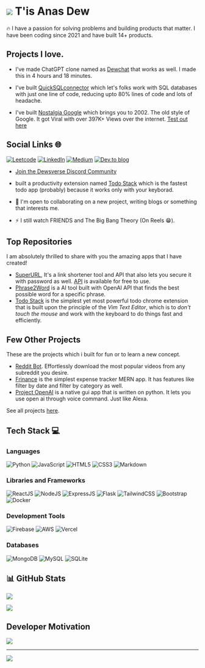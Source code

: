 # ![](https://user-images.githubusercontent.com/18350557/176309783-0785949b-9127-417c-8b55-ab5a4333674e.gif) T'is Anas Dew

🔥 I have a passion for solving problems and building products that matter. I have been coding since 2021 and have built 14+ products.

## Projects I love.

* I've made ChatGPT clone named as [Dewchat](https://clonegpt.netlify.app/) that works as well. I made this in 4 hours and 18 minutes.

* I've built [QuickSQLconnector](http://quicksqlconnector.web.app/) which let's folks work with SQL databases with just one line of code, reducing upto 80% lines of code and lots of headache.

* I've built [Nostalgia Google](https://bye-nostalgia-google.netlify.app/) which brings you to 2002. The old style of Google. It got Viral with over 397K+ Views over the internet. [Test out here](https://google2002.netlify.app/)


## Social Links 🌐
[![Leetcode](https://img.shields.io/badge/-LeetCode-FFA116?style=for-the-badge&logo=LeetCode&logoColor=black)](https://leetcode.com/anasdew/)
[![LinkedIn](https://img.shields.io/badge/linkedin-%230077B5.svg?style=for-the-badge&logo=linkedin&logoColor=white)](https://linkedin.com/in/anasraza) [![Medium](https://img.shields.io/badge/Medium-12100E?style=for-the-badge&logo=medium&logoColor=white)](https://medium.com/@anasdew) [![Dev.to blog](https://img.shields.io/badge/dev.to-0A0A0A?style=for-the-badge&logo=dev.to&logoColor=white)](https://dev.to/anasdew)

* [Join the Dewsverse Discord Community](https://bit.ly/dewsverse-community)

* built a productivity extension named [Todo Stack](http://todostack.vercel.app/) which is the fastest todo app (probably) because it works only with your keyborad.
* 🤝  I'm open to collaborating on a new project, writing blogs or something that interests me.
* ⚡  I still watch FRIENDS and The Big Bang Theory (On Reels 😁).

## Top Repositories
I am absolutely thrilled to share with you the amazing apps that I have created!

* [SuperURL](https://superurl.pythonanywhere.com/), It's a link shortener tool and API that also lets you secure it with password as well. [API](https://github.com/Anas-Dew/super-url/blob/main/API_Documentation.md) is available for free to use.
* [Phrase2Word](https://phrase2word.netlify.app/) is a AI tool built with OpenAI API that finds the best possible word for a specific phrase.
* [Todo Stack](https://todostack.vercel.app/) is the simplest yet most powerful todo chrome extension that is built upon the principle of the _Vim Text Editor_, which is to _don't touch the mouse_ and work with the keyboard to do things fast and efficiently.

## Few Other Projects
These are the projects which i built for fun or to learn a new concept.

* [Reddit Bot](https://github.com/Anas-Dew/Reddit-Bot). Effortlessly download the most popular videos from any subreddit you desire.
* [Frinance](https://frinance.vercel.app/) is the simplest expense tracker MERN app. It has features like filter by date and filter by category as well.
* [Project OpenAI](https://github.com/Anas-Dew/project-open-ai) is a native gui app that is written on python. It lets you use open ai through voice command. Just like Alexa.

See all projects [here](https://github.com/Anas-Dew?tab=repositories).


## Tech Stack 💻

### Languages 
![Python](https://img.shields.io/badge/python-3670A0?style=for-the-badge&logo=python&logoColor=ffdd54) ![JavaScript](https://img.shields.io/badge/javascript-%23323330.svg?style=for-the-badge&logo=javascript&logoColor=%23F7DF1E) ![HTML5](https://img.shields.io/badge/html5-%23E34F26.svg?style=for-the-badge&logo=html5&logoColor=white) ![CSS3](https://img.shields.io/badge/css3-%231572B6.svg?style=for-the-badge&logo=css3&logoColor=white) ![Markdown](https://img.shields.io/badge/Markdown-000000?style=for-the-badge&logo=markdown&logoColor=white)

### Libraries and Frameworks
![ReactJS](https://img.shields.io/badge/react-%2320232a.svg?style=for-the-badge&logo=react&logoColor=%2361DAFB)  ![NodeJS](https://img.shields.io/badge/node.js-6DA55F?style=for-the-badge&logo=node.js&logoColor=white) ![ExpressJS](https://img.shields.io/badge/Express.js-000000?style=for-the-badge&logo=express&logoColor=white) ![Flask](https://img.shields.io/badge/flask-%23000.svg?style=for-the-badge&logo=flask&logoColor=white)  ![TailwindCSS](https://img.shields.io/badge/tailwindcss-%2338B2AC.svg?style=for-the-badge&logo=tailwind-css&logoColor=white) ![Bootstrap](https://img.shields.io/badge/bootstrap-%23563D7C.svg?style=for-the-badge&logo=bootstrap&logoColor=white) ![Docker](https://img.shields.io/badge/Docker-2CA5E0?style=for-the-badge&logo=docker&logoColor=white)

### Development Tools
![Firebase](https://img.shields.io/badge/firebase-%23039BE5.svg?style=for-the-badge&logo=firebase) ![AWS](https://img.shields.io/badge/AWS-%23FF9900.svg?style=for-the-badge&logo=amazon-aws&logoColor=white) ![Vercel](https://img.shields.io/badge/vercel-%23000000.svg?style=for-the-badge&logo=vercel&logoColor=white)

### Databases
![MongoDB](https://img.shields.io/badge/MongoDB-%234ea94b.svg?style=for-the-badge&logo=mongodb&logoColor=white) ![MySQL](https://img.shields.io/badge/mysql-%2300f.svg?style=for-the-badge&logo=mysql&logoColor=white) ![SQLite](https://img.shields.io/badge/sqlite-%2307405e.svg?style=for-the-badge&logo=sqlite&logoColor=white)

## 📊 GitHub Stats
![](https://github-readme-streak-stats.herokuapp.com/?user=Anas-Dew&theme=tokyonight&hide_border=true)

![](https://github-profile-summary-cards.vercel.app/api/cards/profile-details?username=Anas-Dew)


## Developer Motivation
![](https://quotes-github-readme.vercel.app/api?type=horizontal&theme=gruvbox)

---
![](https://komarev.com/ghpvc/?username=Anas-Dew)
